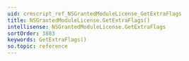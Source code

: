 ```yaml
---
uid: crmscript_ref_NSGrantedModuleLicense_GetExtraFlags
title: NSGrantedModuleLicense.GetExtraFlags()
intellisense: NSGrantedModuleLicense.GetExtraFlags
sortOrder: 3883
keywords: GetExtraFlags()
so.topic: reference
---
```





